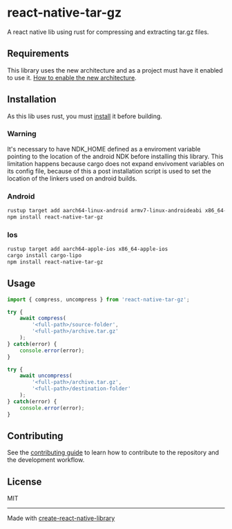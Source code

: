# react-native-tar-gz

A react native lib using rust for compressing and extracting tar.gz files.

## Requirements

This library uses the new architecture and as a project must have it enabled to use it.
[How to enable the new architecture](https://github.com/reactwg/react-native-new-architecture/blob/main/docs/enable-apps.md).
## Installation

As this lib uses rust, you must [install](https://www.rust-lang.org/learn/get-started) it before building.

### Warning
It's necessary to have NDK_HOME defined as a enviroment variable pointing to the location of the android NDK before installing this library. This limitation happens because cargo does not expand envivoment variables on its config file, because of this a post installation script is used to set the location of the linkers used on android builds.

### Android

```sh
rustup target add aarch64-linux-android armv7-linux-androideabi x86_64-linux-android i686-linux-android
npm install react-native-tar-gz
```

### Ios

```sh
rustup target add aarch64-apple-ios x86_64-apple-ios
cargo install cargo-lipo
npm install react-native-tar-gz
```

## Usage


```js
import { compress, uncompress } from 'react-native-tar-gz';

try {
    await compress(
        '<full-path>/source-folder',
        '<full-path>/archive.tar.gz'
    );
} catch(error) {
    console.error(error);
}

try {
    await uncompress(
        '<full-path>/archive.tar.gz',
        '<full-path>/destination-folder'
    );
} catch(error) {
    console.error(error);
}
```

## Contributing

See the [contributing guide](CONTRIBUTING.md) to learn how to contribute to the repository and the development workflow.

## License

MIT

---

Made with [create-react-native-library](https://github.com/callstack/react-native-builder-bob)
